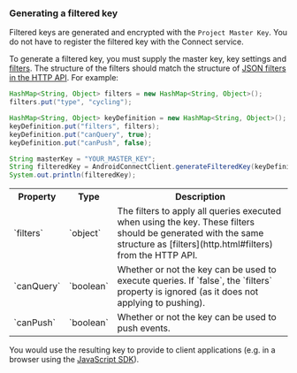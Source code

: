 ### Generating a filtered key

Filtered keys are generated and encrypted with the `Project Master Key`.  You do not have to register the
filtered key with the Connect service.

To generate a filtered key, you must supply the master key, key settings and [filters](http.html#filters).
The structure of the filters should match the structure of [JSON filters in the HTTP API](http.html#filters).
For example:

```java
HashMap<String, Object> filters = new HashMap<String, Object>();
filters.put("type", "cycling");

HashMap<String, Object> keyDefinition = new HashMap<String, Object>();
keyDefinition.put("filters", filters);
keyDefinition.put("canQuery", true);
keyDefinition.put("canPush", false);

String masterKey = "YOUR_MASTER_KEY";
String filteredKey = AndroidConnectClient.generateFilteredKey(keyDefinition, masterKey);
System.out.println(filteredKey);
```

<table>
	<tr>
		<th>Property</th>
		<th>Type</th>
		<th>Description</th>
	</tr>
	<tr>
		<td>`filters`</td>
		<td>`object`</td>
		<td>The filters to apply all queries executed when using the key.  These filters should be generated with the same structure as [filters](http.html#filters) from the HTTP API.</td>
	</tr>
	<tr>
		<td>`canQuery`</td>
		<td>`boolean`</td>
		<td>Whether or not the key can be used to execute queries.  If `false`, the `filters` property is ignored (as it does not applying to pushing).</td>
	</tr>
	<tr>
		<td>`canPush`</td>
		<td>`boolean`</td>
		<td>Whether or not the key can be used to push events.</td>
	</tr>
</table>

You would use the resulting key to provide to client applications (e.g. in a browser using the [JavaScript SDK](js.html)).

